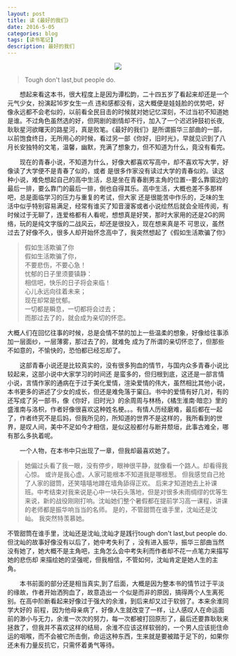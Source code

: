 ```yaml
---
layout: post
title: 读《最好的我们》
date: 2016-5-05
categories: blog
tags: [读书笔记]
description: 最好的我们
---
```


<center><img src="https://pic4.zhimg.com/0b8f6bfc735405bf2472b1004c1ff01f_b.jpeg"></center>

> Tough don't last,but people do.  


&emsp;&emsp;想起来看这本书，很大程度上是因为谭松韵，二十四五岁了看起来却还是一个元气少女，扮演起16岁女生一点
违和感都没有，这大概便是娃娃脸的优势吧，好像永远都不会老似的，以前看全民目击的时候就对她记忆深刻，不过当初不知道她是谁。不过角色虽然选的好，但网剧的剧情却不行，加入了一个迟迟钟鼓初长夜,耿耿星河欲曙天的路星河，真是败笔。《最好的我们》是所谓振华三部曲的一部，以前饱食终日，无所用心的时候，看过另一部《你好，旧时光》，早就见识到了八月长安独特的文笔，温馨，幽默，充满了想象力，但不知道为什么，竟没有看完。

&emsp;&emsp;现在的青春小说，不知道为什么，好像大都喜欢写高中，却不喜欢写大学，好像读了大学便不是青春了似的，或者
是很多作家没有读过大学的青春似的。读这种小说，难免想起自己的高中生活，总是坐在青春剧男主角的位置--要么靠窗边的
最后一排，要么靠门的最后一排，倒也自得其乐。高中生活，大概也差不多那样吧，总是面临学习的压力与重复的考试，但大家
还是很能苦中作乐的，乏味的生活中似乎特别容易满足，经常有谁买了知音漫客或者小说绘然后就会全班传阅，有时候过于无聊了，连爱格都有人看呢，想想真是好笑，那时大家用的还是2G的网络，玩的是纯文字版的二战风云，却还是很投入，现在想来真是不
可思议，虽然过去了好像不久，很多人却开始怀念高中了，我突然想起了《假如生活欺骗了你》

> 假如生活欺骗了你        
> 假如生活欺骗了你，        
> 不要悲伤，不要心急！             
> 忧郁的日子里须要镇静：       
> 相信吧，快乐的日子将会来临！          
> 心儿永远向往着未来；        
> 现在却常是忧郁。          
>一切都是瞬息，一切都将会过去；            
> 而那过去了的，就会成为亲切的怀恋。           

大概人们在回忆往事的时候，总是会情不禁的加上一些温柔的想象，好像给往事添加一层面纱，一层薄雾，那过去了的，就难免
成为了所谓的亲切怀恋了，但那些不如意的，不愉快的，恐怕都已经忘却了。

&emsp;&emsp;这部青春小说还是比较真实的，没有很多狗血的情节，与国内众多青春小说比较起来，这部小说中大家学习的时间还
是蛮多的，但归根到底，这还是一部言情小说，言情作家的通病在于过于美化爱情，渲染爱情的伟大，虽然相比其他小说，本书更多的讲述了少女的成长，但还是难免落于窠臼。书中的爱情有好几对，有的还写成了另一部书，像《你好，旧时光》的余周周与林杨，《橘生淮南·暗恋》里的盛淮南与洛枳，作者好像很喜欢这种姓名梗。。。有情人历经磨难，最后都在一起了，作者终究不是后妈，但我所见的，所知道的世界不是这样的，我所看到的世界，是叹人间，美中不足如今才相信，是似这般都付与断井颓垣，此事古难全，哪有那么多执着呢。             

&emsp;&emsp;一个人物，在本书中只出现了一章，但我却最喜欢她了。   

>她偏过头看了我一眼，没有停步，眼神很平静，就像看一个路人。却看得我心惊。
或许是我心虚。人家可能根本不知道我是哪根葱。
但我感觉自己抢了人家的甜筒，还笑嘻嘻地蹲在墙角舔得正欢。
后来才知道她去上补课班。中考结束对我来说是心中一块石头落地，但是对很多未雨绸缪的优等生来说，新的战役刚刚打响。沈屾她们整个暑假都在提前学习高一课程，讲课的老师都是振华响当当的名师。
是的，不管甜筒在谁手里，沈屾还是沈屾。
我突然特羡慕她。

不管甜筒在谁手里，沈屾还是沈屾,沈屾才是践行tough don't last,but people do.但沈屾的故事好像没有以后了，她中考失利了
，没有进入振华，振华三部曲当然没有她了，她大概不是主角吧，主角怎么会中考失利而作者却不花一点笔力来描写她的悲伤却
来描绘她的坚强呢，但我相信，不管如何，沈屾肯定是她人生的主角。

&emsp;&emsp;本书前面的部分还是相当真实,到了后面，大概是因为整本书的情节过于平淡的缘故，作者开始洒狗血了，故意造出一
个似是而非的原因，搞得两个人生离死别。在高中阶断看起来好像过于强大的余淮，到后来却又过于软弱了。本来余淮同学大好的
前程，因为他母亲病了，好像人生就改变了一样，让人感叹人在命运面前的渺小与无力，余淮一次次的努力，每一次都被打回原形了，最后还要靠耿耿来拯救了，但我并不喜欢这样的结局，余淮不应该这样软弱的，一个男人应该扼住命运的咽喉，而不会被它所击倒，命运这种东西，生来就是要被踏于足下的，如果你还未有力量反抗它，只需怀着勇气等待。







		













